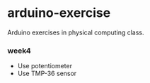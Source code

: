 # arduino-exercise

Arduino exercises in physical computing class.

### week4

- Use potentiometer
- Use TMP-36 sensor
